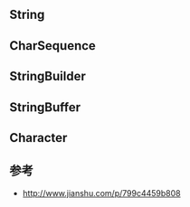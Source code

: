 ## String

## CharSequence

## StringBuilder

## StringBuffer

## Character

## 参考

- http://www.jianshu.com/p/799c4459b808